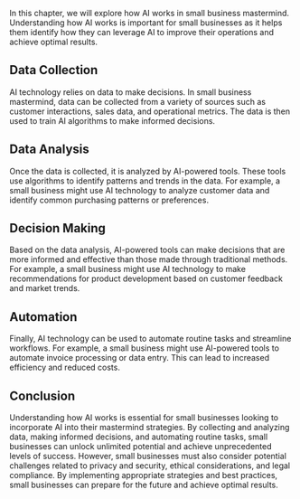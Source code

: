 

In this chapter, we will explore how AI works in small business mastermind. Understanding how AI works is important for small businesses as it helps them identify how they can leverage AI to improve their operations and achieve optimal results.

Data Collection
---------------

AI technology relies on data to make decisions. In small business mastermind, data can be collected from a variety of sources such as customer interactions, sales data, and operational metrics. The data is then used to train AI algorithms to make informed decisions.

Data Analysis
-------------

Once the data is collected, it is analyzed by AI-powered tools. These tools use algorithms to identify patterns and trends in the data. For example, a small business might use AI technology to analyze customer data and identify common purchasing patterns or preferences.

Decision Making
---------------

Based on the data analysis, AI-powered tools can make decisions that are more informed and effective than those made through traditional methods. For example, a small business might use AI technology to make recommendations for product development based on customer feedback and market trends.

Automation
----------

Finally, AI technology can be used to automate routine tasks and streamline workflows. For example, a small business might use AI-powered tools to automate invoice processing or data entry. This can lead to increased efficiency and reduced costs.

Conclusion
----------

Understanding how AI works is essential for small businesses looking to incorporate AI into their mastermind strategies. By collecting and analyzing data, making informed decisions, and automating routine tasks, small businesses can unlock unlimited potential and achieve unprecedented levels of success. However, small businesses must also consider potential challenges related to privacy and security, ethical considerations, and legal compliance. By implementing appropriate strategies and best practices, small businesses can prepare for the future and achieve optimal results.
